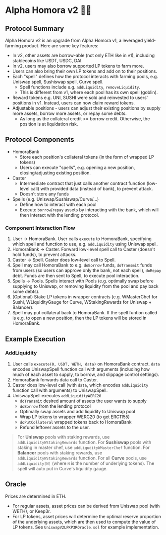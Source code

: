 # Alpha Homora v2 🧙‍♂️

## Protocol Summary

Alpha Homora v2 is an upgrade from Alpha Homora v1, a leveraged yield-farming product. Here are some key features:

<!-- - In v2, vaults (e.g. ibETH) no longer exist. The protocol instead integrates with existing lending protocol. Whenever a user wants to borrow funds (on leverage) to yield farm, Alpha Homora will borrow from the lending protocol. -->
- In v2, other assets are borrow-able (not only ETH like in v1), including stablecoins like USDT, USDC, DAI. 
- In v2, users may also borrow supported LP tokens to farm more.
- Users can also bring their own LP tokens and add on to their positions.
- Each "spell" defines how the protocol interacts with farming pools, e.g. Uniswap spell, Sushiswap spell, Curve spell.
    - Spell functions include e.g. `addLiquidity`, `removeLiquidity`.
    - This is different from v1, where each pool has its own spell (goblin).
- Reward tokens e.g. UNI, SUSHI were sold and reinvested to users' positions in v1. Instead, users can now claim reward tokens.
- Adjustable positions - users can adjust their existing positions by supply more assets, borrow more assets, or repay some debts.
    - As long as the collateral credit >= borrow credit. Otherwise, the position is at liquidation risk.

## Protocol Components

- HomoraBank
    - Store each position's collateral tokens (in the form of wrapped LP tokens)
    - Users can execute "spells", e.g. opening a new position, closing/adjusting existing position.
- Caster 
    - Intermediate contract that just calls another contract function (low-level call) with provided data (instead of bank), to prevent attack.
    - Doesn't store any funds
- Spells (e.g. Uniswap/Sushiswap/Curve/...)
    - Define how to interact with each pool
    - Execute `borrow`/`repay` assets by interacting with the bank, which will then interact with the lending protocol.

### Component Interaction Flow

1. User -> HomoraBank. 
User calls `execute` to HomoraBank, specifying which spell and function to use, e.g. `addLiquidity` using Uniswap spell. 
2. HomoraBank -> Caster.
Forward low-level spell call to Caster (doesn't hold funds), to prevent attacks.
3. Caster -> Spell.
Caster does low-level call to Spell.
4. Spell may call HomoraBank to e.g. `doBorrow` funds, `doTransmit` funds from users (so users can approve only the bank, not each spell), `doRepay` debt. Funds are then sent to Spell, to execute pool interaction.
5. Spells -> Pools.
Spells interact with Pools (e.g. optimally swap before supplying to Uniswap, or removing liquidity from the pool and pay back some debts).
6. (Optional) Stake LP tokens in wrapper contracts (e.g. WMasterChef for Sushi, WLiquidityGauge for Curve, WStakingRewards for Uniswap + Balancer).
7. Spell may put collateral back to HomoraBank.
If the spell funtion called is e.g. to open a new position, then the LP tokens will be stored in HomoraBank.

## Example Execution

### AddLiquidity

1. User calls `execute(0, USDT, WETH, data)` on HomoraBank contract. `data` encodes UniswapSpell function call with arguments (including how much of each asset to supply, to borrow, and slippage control settings).
2. HomoraBank forwards data call to Caster.
3. Caster does low-level call (with `data`, which encodes `addLiquidity` function call with arguments) to UniswapSpell.
4. UniswapSpell executes `addLiquidityWERC20`
    - `doTransmit` desired amount of assets the user wants to supply
    - `doBorrow`  from the lending protocol
    - Optimally swap assets and add liquidity to Uniswap pool
    - Wrap LP tokens to wrapper WERC20 (to get ERC1155)
    - `doPutCollateral` wrapped tokens back to HomoraBank
    - Refund leftover assets to the user.

> For **Uniswap** pools with staking rewards, use `addLiquidityWStakingRewards` function.
> For **Sushiswap** pools with staking in master chef, use `addLiqudityWMasterChef` function.
> For **Balancer** pools with staking rewards, use `addLiquidityWStakingRewards` function.
> For all **Curve** pools, use `addLiquidity[N]` (where `N` is the number of underlying tokens). The spell will auto put in Curve's liquidity gauge.

## Oracle

Prices are determined in ETH.

- For regular assets, asset prices can be derived from Uniswap pool (with WETH), or Keep3r.
- For LP tokens, asset prices will determine the optimal reserve proportion of the underlying assets, which are then used to compute the value of LP tokens. See `UniswapV2LPKP3ROracle.sol` for example implementation.
